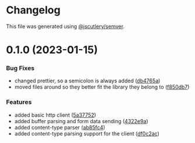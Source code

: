 # Changelog

This file was generated using [@jscutlery/semver](https://github.com/jscutlery/semver).

# 0.1.0 (2023-01-15)


### Bug Fixes

* changed prettier, so a semicolon is always added ([db4765a](https://github.com/NiclasHaderer/luftschloss/commit/db4765a612c410801f8121f5d6e627c151ea32c6))
* moved files around so they better fit the library they belong to ([f850db7](https://github.com/NiclasHaderer/luftschloss/commit/f850db7fc5ce43afc7462912ba843f265c3df94e))


### Features

* added basic http client ([5a37752](https://github.com/NiclasHaderer/luftschloss/commit/5a37752fe94ec921d445c1e7f9fbe14c4dbcb662))
* added buffer parsing and form data sending ([4322e9a](https://github.com/NiclasHaderer/luftschloss/commit/4322e9a2830dfff039d7b89c2588061073336b59))
* added content-type parser ([ab85fc4](https://github.com/NiclasHaderer/luftschloss/commit/ab85fc43f09c7b744c3a234b4ddb726ad9a1188f))
* added content-type parsing support for the client ([df0c2ac](https://github.com/NiclasHaderer/luftschloss/commit/df0c2ac688a38ae1564d00c48f0f735842f8db0e))
